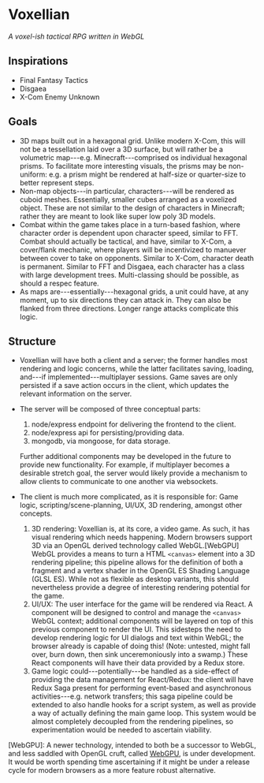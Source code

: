 # Voxellian
*A voxel-ish tactical RPG written in WebGL*

## Inspirations
* Final Fantasy Tactics
* Disgaea
* X-Com Enemy Unknown

## Goals
* 3D maps built out in a hexagonal grid. Unlike modern X-Com, this will not be a tessellation laid over a 3D surface, but will rather be a volumetric map---e.g. Minecraft---comprised os individual hexagonal prisms. To facilitate more interesting visuals, the prisms may be non-uniform: e.g. a prism might be rendered at half-size or quarter-size to better represent steps.
* Non-map objects---in particular, characters---will be rendered as cuboid meshes. Essentially, smaller cubes arranged as a voxelized object. These are not similar to the design of characters in Minecraft; rather they are meant to look like super low poly 3D models.
* Combat within the game takes place in a turn-based fashion, where character order is dependent upon character speed, similar to FFT. Combat should actually be tactical, and have, similar to X-Com, a cover/flank mechanic, where players will be incentivized to manuever between cover to take on opponents. Similar to X-Com, character death is permanent. Similar to FFT and Disgaea, each character has a class with large development trees. Multi-classing should be possible, as should a respec feature.
* As maps are---essentially---hexagonal grids, a unit could have, at any moment, up to six directions they can attack in. They can also be flanked from three directions. Longer range attacks complicate this logic. 

## Structure
* Voxellian will have both a client and a server; the former handles most rendering and logic concerns, while the latter facilitates saving, loading, and---if implemented---multiplayer sessions. Game saves are only persisted if a save action occurs in the client, which updates the relevant information on the server.
* The server will be composed of three conceptual parts:
    1. node/express endpoint for delivering the frontend to the client.
    2. node/express api for persisting/providing data.
    3. mongodb, via mongoose, for data storage.

  Further additional components may be developed in the future to provide new functionality. For example, if multiplayer becomes a desirable stretch goal, the server would likely provide a mechanism to allow clients to communicate to one another via websockets.
* The client is much more complicated, as it is responsible for: Game logic, scripting/scene-planning, UI/UX, 3D rendering, amongst other concepts.
    1. 3D rendering: Voxellian is, at its core, a video game. As such, it has visual rendering which needs happening. Modern browsers support 3D via an OpenGL derived technology called WebGL.[WebGPU] WebGL provides a means to turn a HTML `<canvas>` element into a 3D rendering pipeline; this pipeline allows for the definition of both a fragment and a vertex shader in the OpenGL ES Shading Language (GLSL ES). While not as flexible as desktop variants, this should nevertheless provide a degree of interesting rendering potential for the game.
    2. UI/UX: The user interface for the game will be rendered via React. A component will be designed to control and manage the `<canvas>` WebGL context; additional components will be layered on top of this previous component to render the UI. This sidesteps the need to develop rendering logic for UI dialogs and text within WebGL; the browser already is capable of doing this! (Note: untested, might fall over, burn down, then sink unceremoniously into a swamp.) These React components will have their data provided by a Redux store.
    3. Game logic could---potentially---be handled as a side-effect of providing the data management for React/Redux: the client will have Redux Saga present for performing event-based and asynchronous activities---e.g. network transfers; this saga pipeline could be extended to also handle hooks for a script system, as well as provide a way of actually defining the main game loop. This system would be almost completely decoupled from the rendering pipelines, so experimentation would be needed to ascertain viability.

[WebGPU]: A newer technology, intended to both be a successor to WebGL, and less saddled with OpenGL cruft, called [WebGPU](https://en.wikipedia.org/wiki/WebGPU), is under development. It would be worth spending time ascertaining if it might be under a release cycle for modern browsers as a more feature robust alternative.